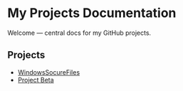 # My Projects Documentation

Welcome — central docs for my GitHub projects.

## Projects
- [WindowsSocureFiles](WindowsSocureFiles/)
- [Project Beta](project-beta/)
